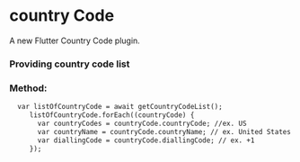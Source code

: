 # country Code

A new Flutter Country Code plugin.

### Providing country code list

### Method:
```html
  var listOfCountryCode = await getCountryCodeList();
     listOfCountryCode.forEach((countryCode) { 
       var countryCodes = countryCode.countryCode; //ex. US
       var countryName = countryCode.countryName; // ex. United States
       var diallingCode = countryCode.diallingCode; // ex. +1
     });
```


